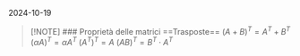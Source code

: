 2024-10-19



> [!NOTE] ### Proprietà delle matrici ==Trasposte==
> $(A+B)^T=A^T+B^T$
> $(\alpha A)^T=\alpha A^T$
> $(A^T)^T=A$
> $(AB)^T=B^T\cdot A^T$



